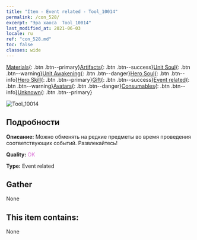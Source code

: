 ```yaml
---
title: "Item - Event related - Tool_10014"
permalink: /con_528/
excerpt: "Эра хаоса  Tool_10014"
last_modified_at: 2021-06-03
locale: ru
ref: "con_528.md"
toc: false
classes: wide
---
```

 [Materials](/ItemsRU/){: .btn .btn--primary}[Artifacts](/ItemsRU/Artifacts/){: .btn .btn--success}[Unit Soul](/ItemsRU/UnitSoul/){: .btn .btn--warning}[Unit Awakening](/ItemsRU/UnitAwakening/){: .btn .btn--danger}[Hero Soul](/ItemsRU/HeroSoul/){: .btn .btn--info}[Hero Skill](/ItemsRU/HeroSkill/){: .btn .btn--primary}[Gift](/ItemsRU/Gift/){: .btn .btn--success}[Event related](/ItemsRU/Events/){: .btn .btn--warning}[Avatars](/ItemsRU/Avatars/){: .btn .btn--danger}[Consumables](/ItemsRU/Consumables/){: .btn .btn--info}[Unknown](/ItemsRU/Unknown/){: .btn .btn--primary}

 ![Tool_10014](/images/t/i_10014.png)

## Подробности
 **Описание:** Можно обменять на редкие предметы во время проведения соответствующих событий. Развлекайтесь!

 **Quality:** <span style="color: #DA70D6">OK</span>

 **Type:** Event related

## Gather

  None

## This item contains:

  None

